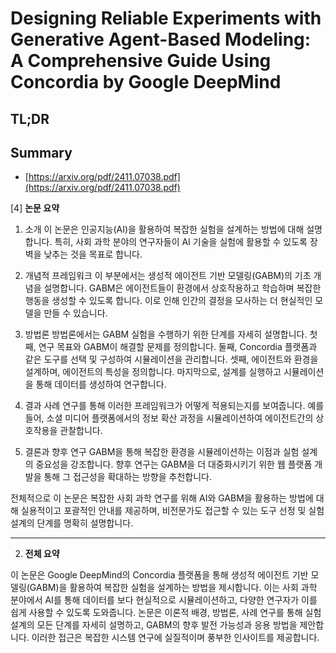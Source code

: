# Designing Reliable Experiments with Generative Agent-Based Modeling: A Comprehensive Guide Using Concordia by Google DeepMind
## TL;DR
## Summary
- [https://arxiv.org/pdf/2411.07038.pdf](https://arxiv.org/pdf/2411.07038.pdf)

[4] **논문 요약**

1. 소개
   이 논문은 인공지능(AI)을 활용하여 복잡한 실험을 설계하는 방법에 대해 설명합니다. 특히, 사회 과학 분야의 연구자들이 AI 기술을 실험에 활용할 수 있도록 장벽을 낮추는 것을 목표로 합니다.

2. 개념적 프레임워크
   이 부분에서는 생성적 에이전트 기반 모델링(GABM)의 기초 개념을 설명합니다. GABM은 에이전트들이 환경에서 상호작용하고 학습하며 복잡한 행동을 생성할 수 있도록 합니다. 이로 인해 인간의 결정을 모사하는 더 현실적인 모델을 만들 수 있습니다.

3. 방법론
   방법론에서는 GABM 실험을 수행하기 위한 단계를 자세히 설명합니다. 첫째, 연구 목표와 GABM이 해결할 문제를 정의합니다. 둘째, Concordia 플랫폼과 같은 도구를 선택 및 구성하여 시뮬레이션을 관리합니다. 셋째, 에이전트와 환경을 설계하며, 에이전트의 특성을 정의합니다. 마지막으로, 설계를 실행하고 시뮬레이션을 통해 데이터를 생성하여 연구합니다.

4. 결과
   사례 연구를 통해 이러한 프레임워크가 어떻게 적용되는지를 보여줍니다. 예를 들어, 소셜 미디어 플랫폼에서의 정보 확산 과정을 시뮬레이션하여 에이전트간의 상호작용을 관찰합니다.

5. 결론과 향후 연구
   GABM을 통해 복잡한 환경을 시뮬레이션하는 이점과 실험 설계의 중요성을 강조합니다. 향후 연구는 GABM을 더 대중화시키기 위한 웹 플랫폼 개발을 통해 그 접근성을 확대하는 방향을 추천합니다.

전체적으로 이 논문은 복잡한 사회 과학 연구를 위해 AI와 GABM을 활용하는 방법에 대해 실용적이고 포괄적인 안내를 제공하며, 비전문가도 접근할 수 있는 도구 선정 및 실험 설계의 단계를 명확히 설명합니다.

---

2. **전체 요약**

이 논문은 Google DeepMind의 Concordia 플랫폼을 통해 생성적 에이전트 기반 모델링(GABM)을 활용하여 복잡한 실험을 설계하는 방법을 제시합니다. 이는 사회 과학 분야에서 AI를 통해 데이터를 보다 현실적으로 시뮬레이션하고, 다양한 연구자가 이를 쉽게 사용할 수 있도록 도와줍니다. 논문은 이론적 배경, 방법론, 사례 연구를 통해 실험 설계의 모든 단계를 자세히 설명하고, GABM의 향후 발전 가능성과 응용 방법을 제안합니다. 이러한 접근은 복잡한 시스템 연구에 실질적이며 풍부한 인사이트를 제공합니다.